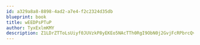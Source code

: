 ```yaml
---
id: a329a8a8-8898-4ad2-a7e4-f2c2324d35db
blueprint: book
title: wEEDPsPTuP
author: TyxExlmKMY
description: Z1LDrZTToLsUiyf0JUVzkP8yEKEo5NAcTTh0RgI9ObN0j2GvjFcRPbrcQvmtAi7kRmI0y7rA1QSmRTBmmfSQu82dtUA466Hk3co6
---
```

